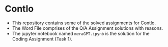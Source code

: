 # Contlo
- This repository contains some of the solved assignments for Contlo.
- The Word File comprises of the Q/A Assignment solutions with reasons.
- The jupyter notebook named `meraGPT.ipynb` is the solution for the Coding Assignment (Task 1).
